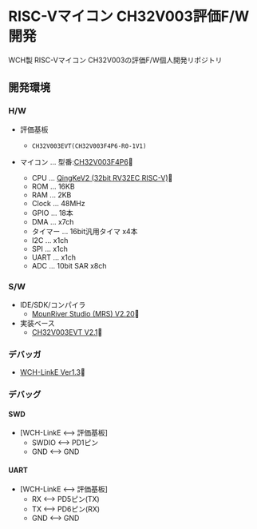 # RISC-Vマイコン CH32V003評価F/W開発
WCH製 RISC-Vマイコン CH32V003の評価F/W個人開発リポジトリ

## 開発環境

### H/W

- 評価基板
  - `CH32V003EVT(CH32V003F4P6-R0-1V1)`

- マイコン ... 型番:[CH32V003F4P6](https://akizukidenshi.com/catalog/g/g118061/)🔗
  - CPU ... [QingKeV2 (32bit RV32EC RISC-V)](https://wch-ic.com/downloads/QingKeV2_Processor_Manual_PDF.html)🔗
  - ROM ... 16KB
  - RAM ... 2KB
  - Clock ... 48MHz
  - GPIO ... 18本
  - DMA ... x7ch
  - タイマー ... 16bit汎用タイマ x4本
  - I2C ... x1ch
  - SPI ... x1ch
  - UART ... x1ch
  - ADC ... 10bit SAR x8ch

### S/W

- IDE/SDK/コンパイラ
  - [MounRiver Studio (MRS) V2.20](https://www.mounriver.com/download)🔗
- 実装ベース
  - [CH32V003EVT V2.1](https://www.wch.cn/downloads/CH32V003EVT_ZIP.html)🔗

### デバッガ

- [WCH-LinkE Ver1.3](https://akizukidenshi.com/catalog/g/g118065)🔗

### デバッグ

#### SWD

- [WCH-LinkE <--> 評価基板]
  - SWDIO <--> PD1ピン
  - GND <--> GND

#### UART

- [WCH-LinkE <--> 評価基板]
  - RX <--> PD5ピン(TX)
  - TX <--> PD6ピン(RX)
  - GND <--> GND
